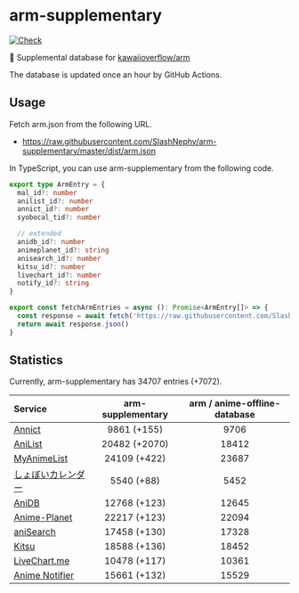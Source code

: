 # arm-supplementary

[![Check](https://github.com/SlashNephy/arm-supplementary/actions/workflows/check-node.yml/badge.svg)](https://github.com/SlashNephy/arm-supplementary/actions/workflows/check-node.yml)

💊 Supplemental database for [kawaiioverflow/arm](https://github.com/kawaiioverflow/arm)

The database is updated once an hour by GitHub Actions.

## Usage

Fetch arm.json from the following URL.

- https://raw.githubusercontent.com/SlashNephy/arm-supplementary/master/dist/arm.json

In TypeScript, you can use arm-supplementary from the following code.

```TypeScript
export type ArmEntry = {
  mal_id?: number
  anilist_id?: number
  annict_id?: number
  syobocal_tid?: number

  // extended
  anidb_id?: number
  animeplanet_id?: string
  anisearch_id?: number
  kitsu_id?: number
  livechart_id?: number
  notify_id?: string
}

export const fetchArmEntries = async (): Promise<ArmEntry[]> => {
  const response = await fetch('https://raw.githubusercontent.com/SlashNephy/arm-supplementary/master/dist/arm.json')
  return await response.json()
}
```

## Statistics

Currently, arm-supplementary has 34707 entries (+7072).

| Service                                     | arm-supplementary | arm / anime-offline-database |
| :------------------------------------------ | :---------------: | :--------------------------: |
| [Annict](https://annict.com)                |    9861 (+155)    |             9706             |
| [AniList](https://anilist.co)               |   20482 (+2070)   |            18412             |
| [MyAnimeList](https://myanimelist.net)      |   24109 (+422)    |            23687             |
| [しょぼいカレンダー](https://cal.syoboi.jp) |    5540 (+88)     |             5452             |
| [AniDB](https://anidb.net)                  |   12768 (+123)    |            12645             |
| [Anime-Planet](https://anime-planet.com)    |   22217 (+123)    |            22094             |
| [aniSearch](https://anisearch.com)          |   17458 (+130)    |            17328             |
| [Kitsu](https://kitsu.io)                   |   18588 (+136)    |            18452             |
| [LiveChart.me](https://livechart.me)        |   10478 (+117)    |            10361             |
| [Anime Notifier](https://notify.moe)        |   15661 (+132)    |            15529             |
